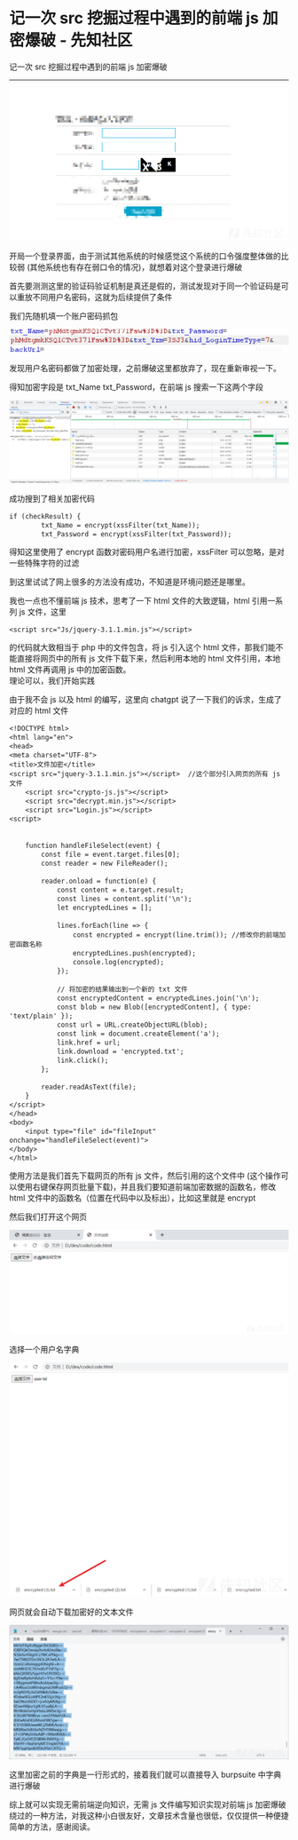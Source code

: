 

# 记一次 src 挖掘过程中遇到的前端 js 加密爆破 - 先知社区

记一次 src 挖掘过程中遇到的前端 js 加密爆破

- - -

[![](assets/1708920314-0c16b321375bdf1d390ed288ceb277e1.png)](https://xzfile.aliyuncs.com/media/upload/picture/20240214110237-81dd8296-cae5-1.png)

开局一个登录界面，由于测试其他系统的时候感觉这个系统的口令强度整体做的比较弱 (其他系统也有存在弱口令的情况)，就想着对这个登录进行爆破

首先要测测这里的验证码验证机制是真还是假的，测试发现对于同一个验证码是可以重放不同用户名密码，这就为后续提供了条件

我们先随机填一个账户密码抓包

[![](assets/1708920314-80a553f64980bd74a18c79870f8d6c63.png)](https://xzfile.aliyuncs.com/media/upload/picture/20240214110536-eccfa6b0-cae5-1.png)

发现用户名密码都做了加密处理，之前爆破这里都放弃了，现在重新审视一下。

得知加密字段是 txt\_Name txt\_Password，在前端 js 搜索一下这两个字段

[![](assets/1708920314-6bceace7dfcc05337ec55414ca49c202.png)](https://xzfile.aliyuncs.com/media/upload/picture/20240214110821-4f5a86b0-cae6-1.png)

成功搜到了相关加密代码

```plain
if (checkResult) {
        txt_Name = encrypt(xssFilter(txt_Name));
        txt_Password = encrypt(xssFilter(txt_Password));
```

得知这里使用了 encrypt 函数对密码用户名进行加密，xssFilter 可以忽略，是对一些特殊字符的过滤

到这里试试了网上很多的方法没有成功，不知道是环境问题还是哪里。

我也一点也不懂前端 js 技术，思考了一下 html 文件的大致逻辑，html 引用一系列 js 文件，这里

```plain
<script src="Js/jquery-3.1.1.min.js"></script>
```

的代码就大致相当于 php 中的文件包含，将 js 引入这个 html 文件，那我们能不能直接将网页中的所有 js 文件下载下来，然后利用本地的 html 文件引用，本地 html 文件再调用 js 中的加密函数。  
理论可以，我们开始实践

由于我不会 js 以及 html 的编写，这里向 chatgpt 说了一下我们的诉求，生成了对应的 html 文件

```plain
<!DOCTYPE html>
<html lang="en">
<head>
<meta charset="UTF-8">
<title>文件加密</title>
<script src="jquery-3.1.1.min.js"></script>  //这个部分引入网页的所有 js 文件
    <script src="crypto-js.js"></script>
    <script src="decrypt.min.js"></script>
    <script src="Login.js"></script>
<script>


    function handleFileSelect(event) {
        const file = event.target.files[0];
        const reader = new FileReader();

        reader.onload = function(e) {
            const content = e.target.result;
            const lines = content.split('\n');
            let encryptedLines = [];

            lines.forEach(line => {
                const encrypted = encrypt(line.trim()); //修改你的前端加密函数名称
                encryptedLines.push(encrypted);
                console.log(encrypted);
            });

            // 将加密的结果输出到一个新的 txt 文件
            const encryptedContent = encryptedLines.join('\n');
            const blob = new Blob([encryptedContent], { type: 'text/plain' });
            const url = URL.createObjectURL(blob);
            const link = document.createElement('a');
            link.href = url;
            link.download = 'encrypted.txt';
            link.click();
        };

        reader.readAsText(file);
    }
</script>
</head>
<body>
    <input type="file" id="fileInput" onchange="handleFileSelect(event)">
</body>
</html>
```

使用方法是我们首先下载网页的所有 js 文件，然后引用的这个文件中 (这个操作可以使用右键保存网页批量下载)，并且我们要知道前端加密数据的函数名，修改 html 文件中的函数名（位置在代码中以及标出），比如这里就是 encrypt

然后我们打开这个网页

[![](assets/1708920314-6adb1ea33bfa7775b6b7426620a3174c.png)](https://xzfile.aliyuncs.com/media/upload/picture/20240214111639-77bdc77e-cae7-1.png)

选择一个用户名字典

[![](assets/1708920314-d61fd2f5880817dbba0eb1c8a14670be.png)](https://xzfile.aliyuncs.com/media/upload/picture/20240214111701-84f55b64-cae7-1.png)

网页就会自动下载加密好的文本文件

[![](assets/1708920314-34ee6437872f3aebe809d30e4a09ccc2.png)](https://xzfile.aliyuncs.com/media/upload/picture/20240214111729-95b96f80-cae7-1.png)

这里加密之前的字典是一行形式的，接着我们就可以直接导入 burpsuite 中字典进行爆破

综上就可以实现无需前端逆向知识，无需 js 文件编写知识实现对前端 js 加密爆破绕过的一种方法，对我这种小白很友好，文章技术含量也很低，仅仅提供一种便捷简单的方法，感谢阅读。
